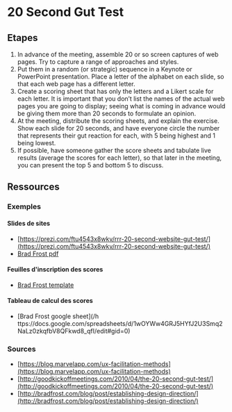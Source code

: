 # 20 Second Gut Test

## Etapes

1. In advance of the meeting, assemble 20 or so screen captures of web pages. Try to capture a range of approaches and styles.
2. Put them in a random \(or strategic\) sequence in a Keynote or PowerPoint presentation. Place a letter of the alphabet on each slide, so that each web page has a different letter.
3. Create a scoring sheet that has only the letters and a Likert scale for each letter. It is important that you don’t list the names of the actual web pages you are going to display; seeing what is coming in advance would be giving them more than 20 seconds to formulate an opinion.
4. At the meeting, distribute the scoring sheets, and explain the exercise. Show each slide for 20 seconds, and have everyone circle the number that represents their gut reaction for each, with 5 being highest and 1 being lowest.
5. If possible, have someone gather the score sheets and tabulate live results \(average the scores for each letter\), so that later in the meeting, you can present the top 5 and bottom 5 to discuss.

## Ressources

### Exemples

#### Slides de sites

* [https://prezi.com/ftu4543x8wkv/rrr-20-second-website-gut-test/](https://prezi.com/ftu4543x8wkv/rrr-20-second-website-gut-test/)
* [Brad Frost pdf](https://docs.google.com/file/d/0B5UZeZXuRtBCY1RSYkxMbzAzSzA/edit)

#### Feuilles d'inscription des scores

* [Brad Frost template](https://docs.google.com/document/d/1gFYDqVfjG5oJW9LsoNNIa6nl3JG0vuQTRVpwB17QeMo/edit)

#### Tableau de calcul des scores

* [Brad Frost google sheet](/h ttps://docs.google.com/spreadsheets/d/1wOYWw4GRJ5HYfJ2U3Smq2NaLz0zkqfbV8QFkwd8_qfI/edit#gid=0)

### Sources

* [https://blog.marvelapp.com/ux-facilitation-methods](https://blog.marvelapp.com/ux-facilitation-methods)
* [http://goodkickoffmeetings.com/2010/04/the-20-second-gut-test/](http://goodkickoffmeetings.com/2010/04/the-20-second-gut-test/)
* [http://bradfrost.com/blog/post/establishing-design-direction/](http://bradfrost.com/blog/post/establishing-design-direction/)



